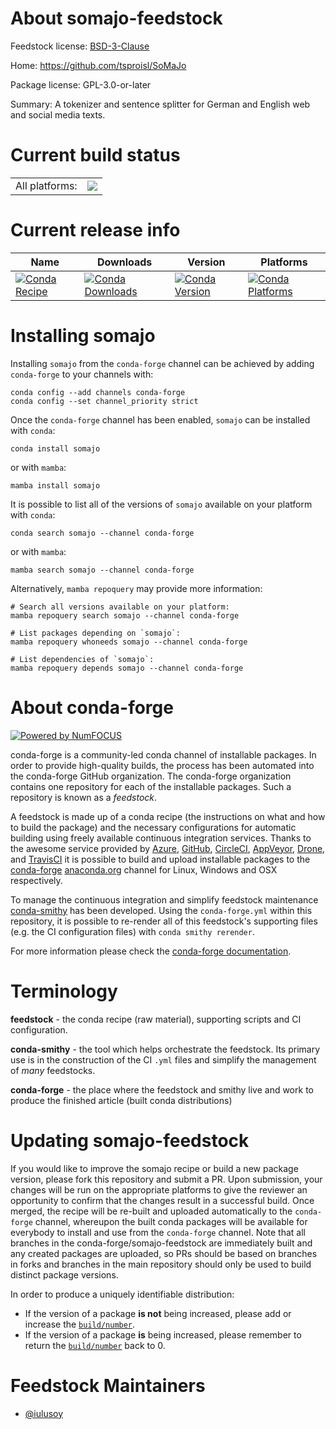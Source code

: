 About somajo-feedstock
======================

Feedstock license: [BSD-3-Clause](https://github.com/conda-forge/somajo-feedstock/blob/main/LICENSE.txt)

Home: https://github.com/tsproisl/SoMaJo

Package license: GPL-3.0-or-later

Summary: A tokenizer and sentence splitter for German and English web and social media texts.

Current build status
====================


<table><tr><td>All platforms:</td>
    <td>
      <a href="https://dev.azure.com/conda-forge/feedstock-builds/_build/latest?definitionId=19249&branchName=main">
        <img src="https://dev.azure.com/conda-forge/feedstock-builds/_apis/build/status/somajo-feedstock?branchName=main">
      </a>
    </td>
  </tr>
</table>

Current release info
====================

| Name | Downloads | Version | Platforms |
| --- | --- | --- | --- |
| [![Conda Recipe](https://img.shields.io/badge/recipe-somajo-green.svg)](https://anaconda.org/conda-forge/somajo) | [![Conda Downloads](https://img.shields.io/conda/dn/conda-forge/somajo.svg)](https://anaconda.org/conda-forge/somajo) | [![Conda Version](https://img.shields.io/conda/vn/conda-forge/somajo.svg)](https://anaconda.org/conda-forge/somajo) | [![Conda Platforms](https://img.shields.io/conda/pn/conda-forge/somajo.svg)](https://anaconda.org/conda-forge/somajo) |

Installing somajo
=================

Installing `somajo` from the `conda-forge` channel can be achieved by adding `conda-forge` to your channels with:

```
conda config --add channels conda-forge
conda config --set channel_priority strict
```

Once the `conda-forge` channel has been enabled, `somajo` can be installed with `conda`:

```
conda install somajo
```

or with `mamba`:

```
mamba install somajo
```

It is possible to list all of the versions of `somajo` available on your platform with `conda`:

```
conda search somajo --channel conda-forge
```

or with `mamba`:

```
mamba search somajo --channel conda-forge
```

Alternatively, `mamba repoquery` may provide more information:

```
# Search all versions available on your platform:
mamba repoquery search somajo --channel conda-forge

# List packages depending on `somajo`:
mamba repoquery whoneeds somajo --channel conda-forge

# List dependencies of `somajo`:
mamba repoquery depends somajo --channel conda-forge
```


About conda-forge
=================

[![Powered by
NumFOCUS](https://img.shields.io/badge/powered%20by-NumFOCUS-orange.svg?style=flat&colorA=E1523D&colorB=007D8A)](https://numfocus.org)

conda-forge is a community-led conda channel of installable packages.
In order to provide high-quality builds, the process has been automated into the
conda-forge GitHub organization. The conda-forge organization contains one repository
for each of the installable packages. Such a repository is known as a *feedstock*.

A feedstock is made up of a conda recipe (the instructions on what and how to build
the package) and the necessary configurations for automatic building using freely
available continuous integration services. Thanks to the awesome service provided by
[Azure](https://azure.microsoft.com/en-us/services/devops/), [GitHub](https://github.com/),
[CircleCI](https://circleci.com/), [AppVeyor](https://www.appveyor.com/),
[Drone](https://cloud.drone.io/welcome), and [TravisCI](https://travis-ci.com/)
it is possible to build and upload installable packages to the
[conda-forge](https://anaconda.org/conda-forge) [anaconda.org](https://anaconda.org/)
channel for Linux, Windows and OSX respectively.

To manage the continuous integration and simplify feedstock maintenance
[conda-smithy](https://github.com/conda-forge/conda-smithy) has been developed.
Using the ``conda-forge.yml`` within this repository, it is possible to re-render all of
this feedstock's supporting files (e.g. the CI configuration files) with ``conda smithy rerender``.

For more information please check the [conda-forge documentation](https://conda-forge.org/docs/).

Terminology
===========

**feedstock** - the conda recipe (raw material), supporting scripts and CI configuration.

**conda-smithy** - the tool which helps orchestrate the feedstock.
                   Its primary use is in the construction of the CI ``.yml`` files
                   and simplify the management of *many* feedstocks.

**conda-forge** - the place where the feedstock and smithy live and work to
                  produce the finished article (built conda distributions)


Updating somajo-feedstock
=========================

If you would like to improve the somajo recipe or build a new
package version, please fork this repository and submit a PR. Upon submission,
your changes will be run on the appropriate platforms to give the reviewer an
opportunity to confirm that the changes result in a successful build. Once
merged, the recipe will be re-built and uploaded automatically to the
`conda-forge` channel, whereupon the built conda packages will be available for
everybody to install and use from the `conda-forge` channel.
Note that all branches in the conda-forge/somajo-feedstock are
immediately built and any created packages are uploaded, so PRs should be based
on branches in forks and branches in the main repository should only be used to
build distinct package versions.

In order to produce a uniquely identifiable distribution:
 * If the version of a package **is not** being increased, please add or increase
   the [``build/number``](https://docs.conda.io/projects/conda-build/en/latest/resources/define-metadata.html#build-number-and-string).
 * If the version of a package **is** being increased, please remember to return
   the [``build/number``](https://docs.conda.io/projects/conda-build/en/latest/resources/define-metadata.html#build-number-and-string)
   back to 0.

Feedstock Maintainers
=====================

* [@iulusoy](https://github.com/iulusoy/)

